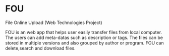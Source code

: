 # FOU
File Online Upload (Web Technologies Project)


FOU is an web app that helps user easily transfer files from local computer. The users can add meta-datas such as description or tags. The files can be stored in multiple versions and also grouped by author or program. FOU can delete,search and download files.
